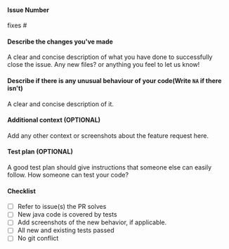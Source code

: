 #### Issue Number
fixes #
<!-- Please Mention the issue number as #(Issue Number) Example: #5 -->

#### Describe the changes you've made
A clear and concise description of what you have done to successfully close the issue.
Any new files? or anything you feel to let us know!

#### Describe if there is any unusual behaviour of your code(Write `NA` if there isn't)
A clear and concise description of it.

#### Additional context (OPTIONAL)
Add any other context or screenshots about the feature request here.

#### Test plan (OPTIONAL)
A good test plan should give instructions that someone else can easily follow.
How someone can test your code?

#### Checklist
<!--
Example how to mark a checkbox :-
- [x] My code follows the code style of this project.
-->
- [ ] Refer to issue(s) the PR solves
- [ ] New java code is covered by tests
- [ ] Add screenshots of the new behavior, if applicable.
- [ ] All new and existing tests passed
- [ ] No git conflict